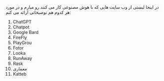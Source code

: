 در اینجا لیستی از وب سایت هایی که با هوش مصنوعی کار می کنند رو میارم و در مورد هر کدوم هم توضیحاتی ارائه می کنم:

1. ChatGPT
2. Chatpot
3. Google Bard
4. FireFly
5. PlayGrou
6. Fotor
7. Looka
8. RunAway
9. Rask
10. معماری
11. Katteb